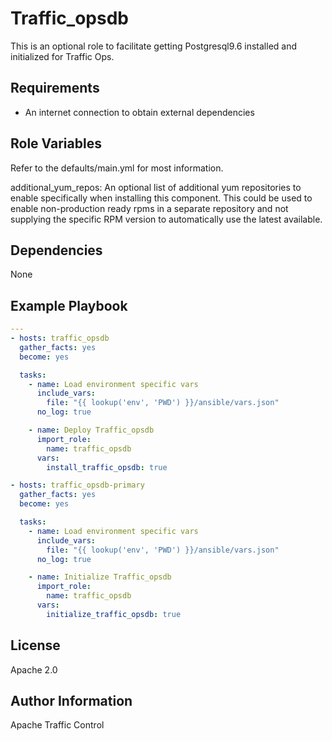 <!--
    Licensed to the Apache Software Foundation (ASF) under one
    or more contributor license agreements.  See the NOTICE file
    distributed with this work for additional information
    regarding copyright ownership.  The ASF licenses this file
    to you under the Apache License, Version 2.0 (the
    "License"); you may not use this file except in compliance
    with the License.  You may obtain a copy of the License at

      http://www.apache.org/licenses/LICENSE-2.0

    Unless required by applicable law or agreed to in writing,
    software distributed under the License is distributed on an
    "AS IS" BASIS, WITHOUT WARRANTIES OR CONDITIONS OF ANY
    KIND, either express or implied.  See the License for the
    specific language governing permissions and limitations
    under the License.
-->
Traffic_opsdb
=========

This is an optional role to facilitate getting Postgresql9.6 installed and initialized for Traffic Ops.

Requirements
------------

* An internet connection to obtain external dependencies

Role Variables
--------------

Refer to the defaults/main.yml for most information.

additional_yum_repos: An optional list of additional yum repositories to enable specifically when installing this component.  This could be used to enable non-production ready rpms in a separate repository and not supplying the specific RPM version to automatically use the latest available.

Dependencies
------------

None

Example Playbook
----------------
```yaml
---
- hosts: traffic_opsdb
  gather_facts: yes
  become: yes

  tasks:
    - name: Load environment specific vars
      include_vars:
        file: "{{ lookup('env', 'PWD') }}/ansible/vars.json"
      no_log: true

    - name: Deploy Traffic_opsdb
      import_role:
        name: traffic_opsdb
      vars:
        install_traffic_opsdb: true

- hosts: traffic_opsdb-primary
  gather_facts: yes
  become: yes

  tasks:
    - name: Load environment specific vars
      include_vars:
        file: "{{ lookup('env', 'PWD') }}/ansible/vars.json"
      no_log: true

    - name: Initialize Traffic_opsdb
      import_role:
        name: traffic_opsdb
      vars:
        initialize_traffic_opsdb: true

```

License
-------

Apache 2.0

Author Information
------------------

Apache Traffic Control
